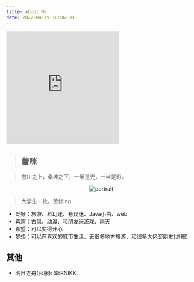 ```yaml
---
title: About Me
date: 2022-04-19 18:06:08
---
```

<iframe frameborder="no" border="0" marginwidth="0" marginheight="0" height="300" src="https://music.163.com/outchain/player?type=0&id=2098639646&auto=0"></iframe>

>## 蕾咪

>忘川之上，桑梓之下，一半是光，一半是影。


<div class="site-author-avatar" style="text-align:center;">
<img src="https://cdn.jsdelivr.net/gh/sernikki/MyMp3/img/amiya.jpg" alt="portrait" title="ID : NIKKI">
</div>

>大学生一枚。苦修ing

* 爱好：旅游、科幻迷、悬疑迷、Java小白、web
* 喜欢：古风、动漫、和朋友玩游戏、雨天
* 希望：可以变得开心
* 梦想：可以在喜欢的城市生活、去很多地方旅游、和很多大佬交朋友(滑稽)

## 其他

* 明日方舟(官服): SERNIKKI
